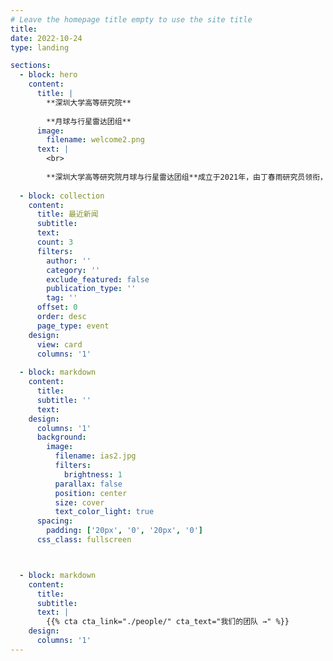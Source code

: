 ```yaml
---
# Leave the homepage title empty to use the site title
title:
date: 2022-10-24
type: landing

sections:
  - block: hero
    content:
      title: |
        **深圳大学高等研究院**
        
        **月球与行星雷达团组**
      image:
        filename: welcome2.png
      text: |
        <br>
        
        **深圳大学高等研究院月球与行星雷达团组**成立于2021年，由丁春雨研究员领衔，依托天都–深圳大学深空探测联合实验室，聚焦国家重大深空探测工程需求，运用雷达电磁波技术开展月球/火星等天体浅表层物质结构及资源分布研究。
  
  - block: collection
    content:
      title: 最近新闻
      subtitle:
      text:
      count: 3
      filters:
        author: ''
        category: ''
        exclude_featured: false
        publication_type: ''
        tag: ''
      offset: 0
      order: desc
      page_type: event
    design:
      view: card
      columns: '1'
  
  - block: markdown
    content:
      title:
      subtitle: ''
      text:
    design:
      columns: '1'
      background:
        image: 
          filename: ias2.jpg
          filters:
            brightness: 1
          parallax: false
          position: center
          size: cover
          text_color_light: true
      spacing:
        padding: ['20px', '0', '20px', '0']
      css_class: fullscreen



  - block: markdown
    content:
      title:
      subtitle:
      text: |
        {{% cta cta_link="./people/" cta_text="我们的团队 →" %}}
    design:
      columns: '1'
---
```

